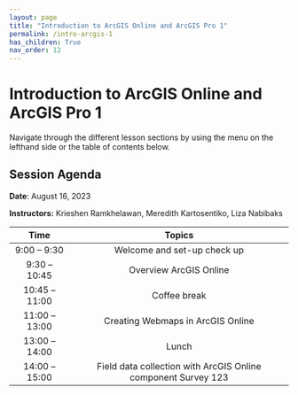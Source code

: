 ```yaml
---
layout: page
title: "Introduction to ArcGIS Online and ArcGIS Pro 1"
permalink: /intro-arcgis-1
has_children: True
nav_order: 12
---
```


# Introduction to ArcGIS Online and ArcGIS Pro 1

Navigate through the different lesson sections by using the menu on the lefthand side or the table of contents below.

## Session Agenda

**Date**: August 16, 2023

**Instructors:** Krieshen Ramkhelawan, Meredith Kartosentiko, Liza Nabibaks


|Time           |  Topics       |
|:-------------:|:-------------:|
| 9:00 – 9:30   | Welcome and set-up check up |
| 9:30 – 10:45  | Overview ArcGIS Online |
| 10:45 – 11:00 | Coffee break |
| 11:00 – 13:00 | Creating Webmaps in ArcGIS Online |
| 13:00 – 14:00 | Lunch |
| 14:00 –15:00  | Field data collection with ArcGIS Online component Survey 123 |
